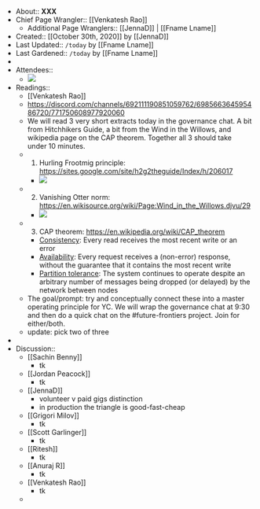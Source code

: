 - About:: __XXX__
- Chief Page Wrangler:: [[Venkatesh Rao]]
    - Additional Page Wranglers:: [[JennaD]] | [[Fname Lname]]
- Created:: [[October 30th, 2020]] by [[JennaD]]
- Last Updated:: `/today` by [[Fname Lname]]
- Last Gardened:: `/today` by [[Fname Lname]]
- 
- Attendees::
    - ![](https://firebasestorage.googleapis.com/v0/b/firescript-577a2.appspot.com/o/imgs%2Fapp%2FArtOfGig%2F_CTIS_xcWZ.png?alt=media&token=0beb10d5-b28f-4b5c-8332-8edfa3229268)
- Readings::
    - [[Venkatesh Rao]]
    - https://discord.com/channels/692111190851059762/698566364595486720/771750608977920060
    - We will read 3 very short extracts today in the governance chat. A bit from Hitchhikers Guide, a bit from the Wind in the Willows, and wikipedia page on the CAP theorem. Together all 3 should take under 10 minutes.
    - 1. Hurling Frootmig principle: https://sites.google.com/site/h2g2theguide/Index/h/206017
        - ![](https://firebasestorage.googleapis.com/v0/b/firescript-577a2.appspot.com/o/imgs%2Fapp%2FArtOfGig%2FtP2ktIw4_L.png?alt=media&token=cdf63514-188f-4c12-9fae-fb69e758905d)
    - 2. Vanishing Otter norm: https://en.wikisource.org/wiki/Page:Wind_in_the_Willows.djvu/29
        - ![](https://upload.wikimedia.org/wikipedia/commons/thumb/c/c9/Wind_in_the_Willows.djvu/page29-1024px-Wind_in_the_Willows.djvu.jpg)
    - 3. CAP theorem: https://en.wikipedia.org/wiki/CAP_theorem
        - [Consistency](https://en.wikipedia.org/wiki/Consistency_model): Every read receives the most recent write or an error
        - [Availability](https://en.wikipedia.org/wiki/Availability): Every request receives a (non-error) response, without the guarantee that it contains the most recent write
        - [Partition tolerance](https://en.wikipedia.org/wiki/Network_partitioning): The system continues to operate despite an arbitrary number of messages being dropped (or delayed) by the network between nodes
    - The goal/prompt: try and conceptually connect these into a master operating principle for YC. We will wrap the governance chat at 9:30 and then do a quick chat on the #future-frontiers project. Join for either/both.
    - update: pick two of three
- 
- Discussion::
    - [[Sachin Benny]]
        - tk
    - [[Jordan Peacock]]
        - tk
    - [[JennaD]]
        - volunteer v paid gigs distinction
        - in production the triangle is good-fast-cheap
    - [[Grigori Milov]]
        - tk
    - [[Scott Garlinger]]
        - tk
    - [[Ritesh]]
        - tk
    - [[Anuraj R]]
        - tk
    - [[Venkatesh Rao]]
        - tk
    - 

